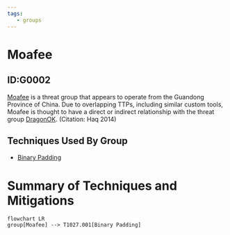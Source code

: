 ```yaml
---
tags:
   - groups
---
```

# Moafee
## ID:G0002
[Moafee](/mitre/groups/G0002) is a threat group that appears to operate from the Guandong Province of China. Due to overlapping TTPs, including similar custom tools, Moafee is thought to have a direct or indirect relationship with the threat group [DragonOK](/mitre/groups/G0017). (Citation: Haq 2014)
## Techniques Used By Group
* [Binary Padding](/mitre/techniques/T1027/001)

# Summary of Techniques and Mitigations
```mermaid
flowchart LR
group[Moafee] --> T1027.001[Binary Padding]
```